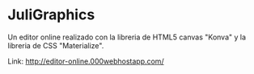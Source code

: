 # JuliGraphics

Un editor online realizado con la libreria de HTML5 canvas "Konva" y la libreria de CSS "Materialize".

Link:
http://editor-online.000webhostapp.com/
